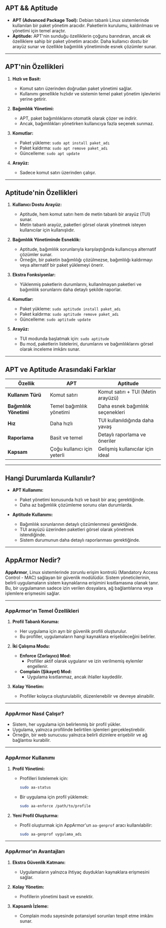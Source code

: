## **APT && Aptitude**
- **APT (Advanced Package Tool):** Debian tabanlı Linux sistemlerinde kullanılan bir paket yönetim aracıdır. Paketlerin kurulumu, kaldırılması ve yönetimi için temel araçtır.
- **Aptitude:** APT'nin sunduğu özelliklerin çoğunu barındıran, ancak ek özelliklere sahip bir paket yönetim aracıdır. Daha kullanıcı dostu bir arayüz sunar ve özellikle bağımlılık yönetiminde esnek çözümler sunar.

---

## **APT'nin Özellikleri**
1. **Hızlı ve Basit:**
   - Komut satırı üzerinden doğrudan paket yönetimi sağlar.
   - Kullanımı genellikle hızlıdır ve sistemin temel paket yönetim işlevlerini yerine getirir.

2. **Bağımlılık Yönetimi:**
   - APT, paket bağımlılıklarını otomatik olarak çözer ve indirir.
   - Ancak, bağımlılıkları yönetirken kullanıcıya fazla seçenek sunmaz.

3. **Komutlar:**
   - Paket yükleme: `sudo apt install paket_adı`
   - Paket kaldırma: `sudo apt remove paket_adı`
   - Güncelleme: `sudo apt update`

4. **Arayüz:**
   - Sadece komut satırı üzerinden çalışır.

---

## **Aptitude'nin Özellikleri**
1. **Kullanıcı Dostu Arayüz:**
   - Aptitude, hem komut satırı hem de metin tabanlı bir arayüz (TUI) sunar.
   - Metin tabanlı arayüz, paketleri görsel olarak yönetmek isteyen kullanıcılar için kullanışlıdır.

2. **Bağımlılık Yönetiminde Esneklik:**
   - Aptitude, bağımlılık sorunlarıyla karşılaştığında kullanıcıya alternatif çözümler sunar.
   - Örneğin, bir paketin bağımlılığı çözülmezse, bağımlılığı kaldırmayı veya alternatif bir paket yüklemeyi önerir.

3. **Ekstra Fonksiyonlar:**
   - Yüklenmiş paketlerin durumlarını, kullanılmayan paketleri ve bağımlılık sorunlarını daha detaylı şekilde raporlar.

4. **Komutlar:**
   - Paket yükleme: `sudo aptitude install paket_adı`
   - Paket kaldırma: `sudo aptitude remove paket_adı`
   - Güncelleme: `sudo aptitude update`

5. **Arayüz:**
   - TUI modunda başlatmak için: `sudo aptitude`
   - Bu mod, paketlerin listelerini, durumlarını ve bağımlılıklarını görsel olarak inceleme imkânı sunar.

---

## **APT ve Aptitude Arasındaki Farklar**
| Özellik                  | **APT**                          | **Aptitude**                     |
|--------------------------|----------------------------------|-----------------------------------|
| **Kullanım Türü**        | Komut satırı                    | Komut satırı + TUI (Metin arayüzü)|
| **Bağımlılık Yönetimi**  | Temel bağımlılık yönetimi        | Daha esnek bağımlılık seçenekleri|
| **Hız**                  | Daha hızlı                      | TUI kullanıldığında daha yavaş    |
| **Raporlama**            | Basit ve temel                  | Detaylı raporlama ve öneriler     |
| **Kapsam**               | Çoğu kullanıcı için yeterli      | Gelişmiş kullanıcılar için ideal  |

---

## **Hangi Durumlarda Kullanılır?**
- **APT Kullanımı:**
  - Paket yönetimi konusunda hızlı ve basit bir araç gerektiğinde.
  - Daha az bağımlılık çözümleme sorunu olan durumlarda.

- **Aptitude Kullanımı:**
  - Bağımlılık sorunlarının detaylı çözümlenmesi gerektiğinde.
  - TUI arayüzü üzerinden paketleri görsel olarak yönetmek istendiğinde.
  - Sistem durumunun daha detaylı raporlanması gerektiğinde.

---

## **AppArmor Nedir?**
**AppArmor**, Linux sistemlerinde zorunlu erişim kontrolü (Mandatory Access Control - MAC) sağlayan bir güvenlik modülüdür. Sistem yöneticilerinin, belirli uygulamaların sistem kaynaklarına erişimini kısıtlamasına olanak tanır. Bu, bir uygulamanın sadece izin verilen dosyalara, ağ bağlantılarına veya işlemlere erişmesini sağlar.

---

### **AppArmor'ın Temel Özellikleri**
1. **Profil Tabanlı Koruma:**
   - Her uygulama için ayrı bir güvenlik profili oluşturulur.
   - Bu profiller, uygulamaların hangi kaynaklara erişebileceğini belirler.

2. **İki Çalışma Modu:**
   - **Enforce (Zorlayıcı) Mod:**
     - Profiller aktif olarak uygulanır ve izin verilmemiş eylemler engellenir.
   - **Complain (Şikayet) Mod:**
     - Uygulama kısıtlanmaz, ancak ihlaller kaydedilir.

3. **Kolay Yönetim:**
   - Profiller kolayca oluşturulabilir, düzenlenebilir ve devreye alınabilir.

---

### **AppArmor Nasıl Çalışır?**
- Sistem, her uygulama için belirlenmiş bir profil yükler.
- Uygulama, yalnızca profilinde belirtilen işlemleri gerçekleştirebilir.
- Örneğin, bir web sunucusu yalnızca belirli dizinlere erişebilir ve ağ bağlantısı kurabilir.

---

### **AppArmor Kullanımı**
1. **Profil Yönetimi:**
   - Profilleri listelemek için:
     ```bash
     sudo aa-status
     ```
   - Bir uygulama için profil yüklemek:
     ```bash
     sudo aa-enforce /path/to/profile
     ```

2. **Yeni Profil Oluşturma:**
   - Profil oluşturmak için AppArmor'un `aa-genprof` aracı kullanılabilir:
     ```bash
     sudo aa-genprof uygulama_adı
     ```

---

### **AppArmor'ın Avantajları**
1. **Ekstra Güvenlik Katmanı:**
   - Uygulamaların yalnızca ihtiyaç duydukları kaynaklara erişmesini sağlar.

2. **Kolay Yönetim:**
   - Profillerin yönetimi basit ve esnektir.

3. **Kapsamlı İzleme:**
   - Complain modu sayesinde potansiyel sorunları tespit etme imkânı sunar.
